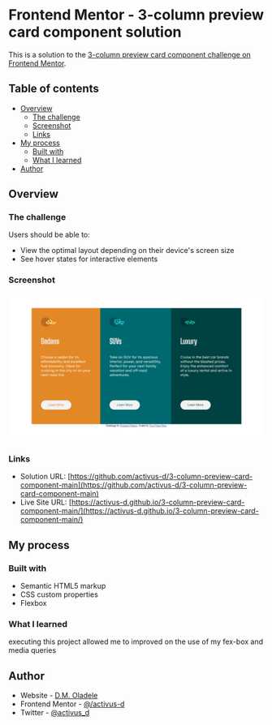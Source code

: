 # Frontend Mentor - 3-column preview card component solution

This is a solution to the [3-column preview card component challenge on Frontend Mentor](https://www.frontendmentor.io/challenges/3column-preview-card-component-pH92eAR2-). 

## Table of contents

- [Overview](#overview)
  - [The challenge](#the-challenge)
  - [Screenshot](#screenshot)
  - [Links](#links)
- [My process](#my-process)
  - [Built with](#built-with)
  - [What I learned](#what-i-learned)
- [Author](#author)



## Overview

### The challenge

Users should be able to:

- View the optimal layout depending on their device's screen size
- See hover states for interactive elements

### Screenshot

![](images/Screenshot%20(91).png)


### Links

- Solution URL: [https://github.com/activus-d/3-column-preview-card-component-main](https://github.com/activus-d/3-column-preview-card-component-main)
- Live Site URL: [https://activus-d.github.io/3-column-preview-card-component-main/](https://activus-d.github.io/3-column-preview-card-component-main/)

## My process

### Built with

- Semantic HTML5 markup
- CSS custom properties
- Flexbox

### What I learned

executing this project allowed me to improved on the use of my fex-box and media queries

## Author

- Website - [D.M. Oladele](https://activuscode.hashnode.dev/)
- Frontend Mentor - [@/activus-d](https://www.frontendmentor.io/profile//activus-d)
- Twitter - [@activus_d](https://twitter.com/activus_d)


